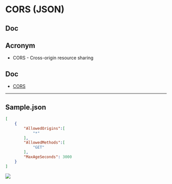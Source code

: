 # CORS (JSON)

## Doc

## Acronym
* CORS - Cross-origin resource sharing

## Doc
* [CORS](https://docs.aws.amazon.com/AmazonS3/latest/dev/cors.html)

---

## Sample.json
````json
[
	{
		"AllowedOrigins":[
			"*"
		],
		"AllowedMethods":[
			"GET"
		],
		"MaxAgeSeconds": 3000
	}
]
````
[<img src="https://i.imgur.com/S0wsKlp.png">](https://i.imgur.com/S0wsKlp.png)
